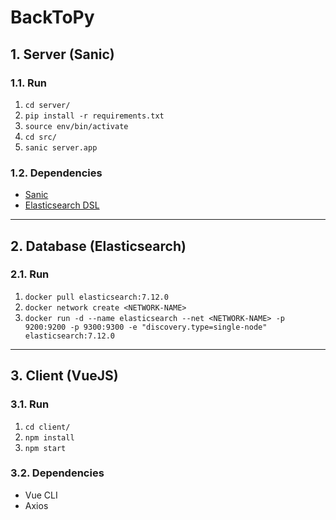 # BackToPy

## 1. Server (Sanic)

### 1.1. Run
1. `cd server/`
2. `pip install -r requirements.txt`
3. `source env/bin/activate`
4. `cd src/`
5. `sanic server.app`

### 1.2. Dependencies
* [Sanic](https://sanicframework.org/)
* [Elasticsearch DSL](https://elasticsearch-dsl.readthedocs.io/)
___

## 2. Database (Elasticsearch)

### 2.1. Run
1. `docker pull elasticsearch:7.12.0`
2. `docker network create <NETWORK-NAME>`
3. `docker run -d --name elasticsearch --net <NETWORK-NAME> -p 9200:9200 -p 9300:9300 -e "discovery.type=single-node" elasticsearch:7.12.0`

___

## 3. Client (VueJS)

### 3.1. Run
1. `cd client/`
2. `npm install`
3. `npm start`

### 3.2. Dependencies
* Vue CLI
* Axios